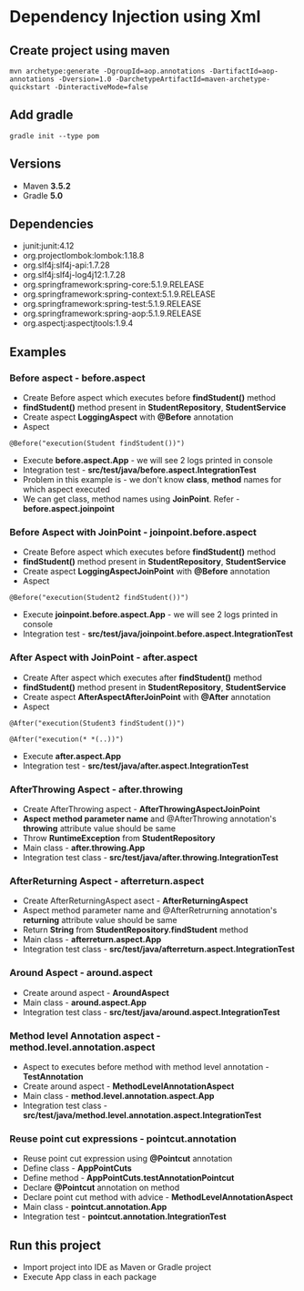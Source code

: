 # Dependency Injection using Xml

## Create project using maven
```
mvn archetype:generate -DgroupId=aop.annotations -DartifactId=aop-annotations -Dversion=1.0 -DarchetypeArtifactId=maven-archetype-quickstart -DinteractiveMode=false
```

## Add gradle
```
gradle init --type pom
```

## Versions
* Maven **3.5.2**
* Gradle **5.0**

## Dependencies
* junit:junit:4.12
* org.projectlombok:lombok:1.18.8
* org.slf4j:slf4j-api:1.7.28
* org.slf4j:slf4j-log4j12:1.7.28
* org.springframework:spring-core:5.1.9.RELEASE
* org.springframework:spring-context:5.1.9.RELEASE
* org.springframework:spring-test:5.1.9.RELEASE
* org.springframework:spring-aop:5.1.9.RELEASE
* org.aspectj:aspectjtools:1.9.4

## Examples
### Before aspect - before.aspect
* Create Before aspect which executes before **findStudent()** method
* **findStudent()** method present in **StudentRepository**, **StudentService**
* Create aspect **LoggingAspect** with **@Before** annotation
* Aspect
```
@Before("execution(Student findStudent())")
```
* Execute **before.aspect.App** - we will see 2 logs printed in console
* Integration test - **src/test/java/before.aspect.IntegrationTest**
* Problem in this example is - we don't know **class**, **method** names for which aspect executed
* We can get class, method names using **JoinPoint**. Refer - **before.aspect.joinpoint**

### Before Aspect with JoinPoint - joinpoint.before.aspect
* Create Before aspect which executes before **findStudent()** method
* **findStudent()** method present in **StudentRepository**, **StudentService**
* Create aspect **LoggingAspectJoinPoint** with **@Before** annotation
* Aspect
```
@Before("execution(Student2 findStudent())")
```
* Execute **joinpoint.before.aspect.App** - we will see 2 logs printed in console
* Integration test - **src/test/java/joinpoint.before.aspect.IntegrationTest**

### After Aspect with JoinPoint - after.aspect
* Create After aspect which executes after **findStudent()** method
* **findStudent()** method present in **StudentRepository**, **StudentService**
* Create aspect **AfterAspectAfterJoinPoint** with **@After** annotation
* Aspect
```
@After("execution(Student3 findStudent())")
```
```
@After("execution(* *(..))")
```
* Execute **after.aspect.App**
* Integration test - **src/test/java/after.aspect.IntegrationTest**

### AfterThrowing Aspect - after.throwing
* Create AfterThrowing aspect - **AfterThrowingAspectJoinPoint**
* **Aspect method parameter name** and @AfterThrowing annotation's **throwing** attribute value should be same
* Throw **RuntimeException** from **StudentRepository**
* Main class - **after.throwing.App**
* Integration test class - **src/test/java/after.throwing.IntegrationTest**

### AfterReturning Aspect - afterreturn.aspect
* Create AfterReturningAspect asect - **AfterReturningAspect**
* Aspect method parameter name and @AfterRetrurning annotation's **returning** attribute value should be same
* Return **String** from **StudentRepository.findStudent** method
* Main class - **afterreturn.aspect.App**
* Integration test class - **src/test/java/afterreturn.aspect.IntegrationTest**

### Around Aspect - around.aspect
* Create around aspect - **AroundAspect**
* Main class - **around.aspect.App**
* Integration test class - **src/test/java/around.aspect.IntegrationTest**

### Method level Annotation aspect - method.level.annotation.aspect
* Aspect to executes before method with method level annotation - **TestAnnotation**
* Create around aspect - **MethodLevelAnnotationAspect**
* Main class - **method.level.annotation.aspect.App**
* Integration test class - **src/test/java/method.level.annotation.aspect.IntegrationTest**

### Reuse point cut expressions - pointcut.annotation
* Reuse point cut expression using **@Pointcut** annotation
* Define class - **AppPointCuts**
* Define method - **AppPointCuts.testAnnotationPointcut**
* Declare **@Pointcut** annotation on method
* Declare point cut method with advice - **MethodLevelAnnotationAspect**
* Main class - **pointcut.annotation.App**
* Integration test - **pointcut.annotation.IntegrationTest**

## Run this project
* Import project into IDE as Maven or Gradle project
* Execute App class in each package